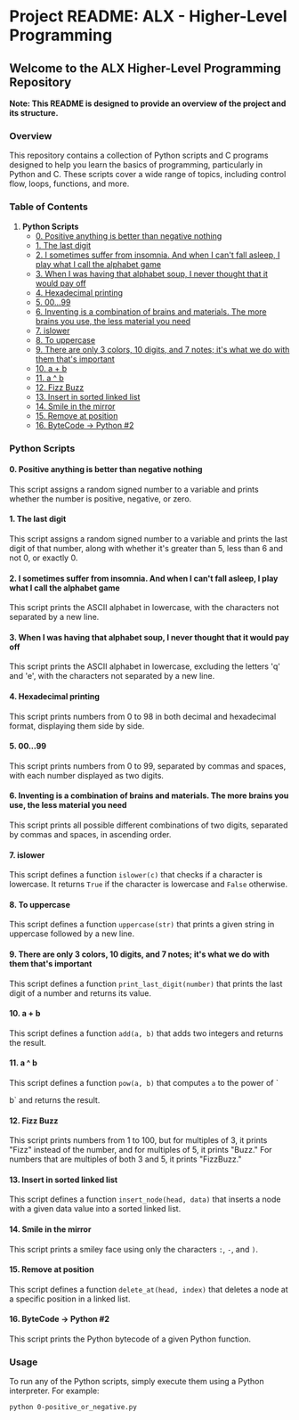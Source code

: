 # Project README: ALX - Higher-Level Programming

## Welcome to the ALX Higher-Level Programming Repository

**Note: This README is designed to provide an overview of the project and its structure.**

### Overview

This repository contains a collection of Python scripts and C programs designed to help you learn the basics of programming, particularly in Python and C. These scripts cover a wide range of topics, including control flow, loops, functions, and more.

### Table of Contents

1. **Python Scripts**
   - [0. Positive anything is better than negative nothing](#0-positive-anything-is-better-than-negative-nothing)
   - [1. The last digit](#1-the-last-digit)
   - [2. I sometimes suffer from insomnia. And when I can't fall asleep, I play what I call the alphabet game](#2-i-sometimes-suffer-from-insomnia-and-when-i-cant-fall-asleep-i-play-what-i-call-the-alphabet-game)
   - [3. When I was having that alphabet soup, I never thought that it would pay off](#3-when-i-was-having-that-alphabet-soup-i-never-thought-that-it-would-pay-off)
   - [4. Hexadecimal printing](#4-hexadecimal-printing)
   - [5. 00...99](#5-0099)
   - [6. Inventing is a combination of brains and materials. The more brains you use, the less material you need](#6-inventing-is-a-combination-of-brains-and-materials-the-more-brains-you-use-the-less-material-you-need)
   - [7. islower](#7-islower)
   - [8. To uppercase](#8-to-uppercase)
   - [9. There are only 3 colors, 10 digits, and 7 notes; it's what we do with them that's important](#9-there-are-only-3-colors-10-digits-and-7-notes-its-what-we-do-with-them-thats-important)
   - [10. a + b](#10-a--b)
   - [11. a ^ b](#11-a--b)
   - [12. Fizz Buzz](#12-fizz-buzz)
   - [13. Insert in sorted linked list](#13-insert-in-sorted-linked-list)
   - [14. Smile in the mirror](#14-smile-in-the-mirror)
   - [15. Remove at position](#15-remove-at-position)
   - [16. ByteCode -> Python #2](#16-bytecode--python-2)

### Python Scripts

#### 0. Positive anything is better than negative nothing
This script assigns a random signed number to a variable and prints whether the number is positive, negative, or zero.

#### 1. The last digit
This script assigns a random signed number to a variable and prints the last digit of that number, along with whether it's greater than 5, less than 6 and not 0, or exactly 0.

#### 2. I sometimes suffer from insomnia. And when I can't fall asleep, I play what I call the alphabet game
This script prints the ASCII alphabet in lowercase, with the characters not separated by a new line.

#### 3. When I was having that alphabet soup, I never thought that it would pay off
This script prints the ASCII alphabet in lowercase, excluding the letters 'q' and 'e', with the characters not separated by a new line.

#### 4. Hexadecimal printing
This script prints numbers from 0 to 98 in both decimal and hexadecimal format, displaying them side by side.

#### 5. 00...99
This script prints numbers from 0 to 99, separated by commas and spaces, with each number displayed as two digits.

#### 6. Inventing is a combination of brains and materials. The more brains you use, the less material you need
This script prints all possible different combinations of two digits, separated by commas and spaces, in ascending order.

#### 7. islower
This script defines a function `islower(c)` that checks if a character is lowercase. It returns `True` if the character is lowercase and `False` otherwise.

#### 8. To uppercase
This script defines a function `uppercase(str)` that prints a given string in uppercase followed by a new line.

#### 9. There are only 3 colors, 10 digits, and 7 notes; it's what we do with them that's important
This script defines a function `print_last_digit(number)` that prints the last digit of a number and returns its value.

#### 10. a + b
This script defines a function `add(a, b)` that adds two integers and returns the result.

#### 11. a ^ b
This script defines a function `pow(a, b)` that computes `a` to the power of `

b` and returns the result.

#### 12. Fizz Buzz
This script prints numbers from 1 to 100, but for multiples of 3, it prints "Fizz" instead of the number, and for multiples of 5, it prints "Buzz." For numbers that are multiples of both 3 and 5, it prints "FizzBuzz."

#### 13. Insert in sorted linked list
This script defines a function `insert_node(head, data)` that inserts a node with a given data value into a sorted linked list.

#### 14. Smile in the mirror
This script prints a smiley face using only the characters `:`, `-`, and `)`.

#### 15. Remove at position
This script defines a function `delete_at(head, index)` that deletes a node at a specific position in a linked list.

#### 16. ByteCode -> Python #2
This script prints the Python bytecode of a given Python function.

### Usage

To run any of the Python scripts, simply execute them using a Python interpreter. For example:

```bash
python 0-positive_or_negative.py
